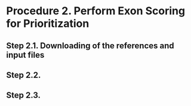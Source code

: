 # Procedure 2. Perform Exon Scoring for Prioritization
## Step 2.1. Downloading of the references and input files
## Step 2.2. 
## Step 2.3.
